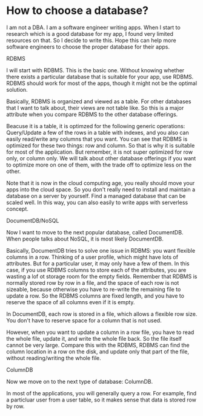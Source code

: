 # How to choose a database?

I am not a DBA. I am a software engineer writing apps. When I start to research which is a good database for my app, I found very limited resources on that. So I decide to write this. Hope this can help more software engineers to choose the proper database for their apps.

RDBMS

I will start with RDBMS. This is the basic one. Without knowing whether there exists a particular database that is suitable for your app, use RDBMS. RDBMS should work for most of the apps, though it might not be the optimal solution. 

Basically, RDBMS is organized and viewed as a table. For other databases that I want to talk about, their views are not table like. So this is a major attribute when you compare RDBMS to the other database offerings. 

Beacuse it is a table, it is optimzed for the following generic operations: Query/Update a few of the rows in a table with indexes, and you also can easily read/write any columns that you want. You can see that RDBMS is optimized for these two things: row and column. So that is why it is suitable for most of the application. But remember, it is not super optimized for row only, or column only. We will talk about other database offerings if you want to optimize more on one of them, with the trade off to optimize less on the other.

Note that it is now in the cloud computing age, you really should move your apps into the cloud space. So you don't really need to install and maintain a database on a server by yourself. Find a managed database that can be scaled well. In this way, you can also easily to write apps with serverless concept. 

DocumentDB/NoSQL

Now I want to move to the next popular database, called DocumentDB. When people talks about NoSQL, it is most likely DocumentDB. 

Basically, DocumentDB tries to solve one issue in RDBMS: you want flexible columns in a row. Thinking of a user profile, which might have lots of attributes. But for a particular user, it may only have a few of them. In this case, if you use RDBMS columns to store each of the attributes, you are wasting a lof ot storage room for the empty fields. Remember that RDBMS is normally stored row by row in a file, and the space of each row is not sizeable, because otherwise you have to re-write the remaining file to update a row. So the RDBMS columns are fixed length, and you have to reserve the space of all columns even if it is empty.

In DocumentDB, each row is stored in a file, which allows a flexible row size. You don't have to reserve space for a column that is not used.

However, when you want to update a column in a row file, you have to read the whole file, update it, and write the whole file back. So the file itself cannot be very large. Compare this with the RDBMS, RDBMS can find the column location in a row on the disk, and update only that part of the file, without reading/writing the whole file.

ColumnDB

Now we move on to the next type of database: ColumnDB. 

In most of the applications, you will generally query a row. For example, find a particluar user from a user table, so it makes sense that data is stored row by row.




